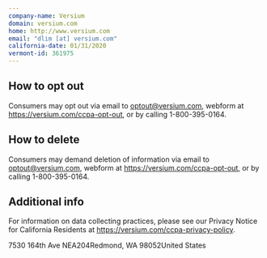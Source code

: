 ```yaml
---
company-name: Versium
domain: versium.com
home: http://www.versium.com
email: "dlim [at] versium.com"
california-date: 01/31/2020
vermont-id: 361975
---
```

## How to opt out


Consumers may opt out via email to optout@versium.com, webform at https://versium.com/ccpa-opt-out, or by calling 1-800-395-0164.

## How to delete


Consumers may demand deletion of information via email to optout@versium.com, webform at https://versium.com/ccpa-opt-out, or by calling 1-800-395-0164.

## Additional info


For information on data collecting practices, please see our Privacy Notice for California Residents at https://versium.com/ccpa-privacy-policy.

7530 164th Ave NEA204Redmond, WA 98052United States














